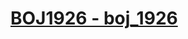 # [BOJ1926 - boj_1926](https://www.acmicpc.net/problem/1926)
<!--tags: bfs, dfs, graph, traversal-->
